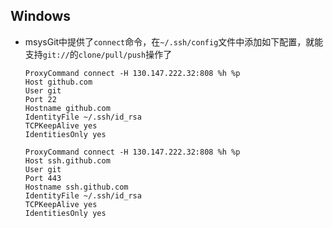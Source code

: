 ## Windows

- msysGit中提供了`connect`命令，在`~/.ssh/config`文件中添加如下配置，就能支持`git://`的`clone/pull/push`操作了

      ProxyCommand connect -H 130.147.222.32:808 %h %p
      Host github.com
      User git
      Port 22
      Hostname github.com
      IdentityFile ~/.ssh/id_rsa
      TCPKeepAlive yes
      IdentitiesOnly yes

      ProxyCommand connect -H 130.147.222.32:808 %h %p
      Host ssh.github.com
      User git
      Port 443
      Hostname ssh.github.com
      IdentityFile ~/.ssh/id_rsa
      TCPKeepAlive yes
      IdentitiesOnly yes

